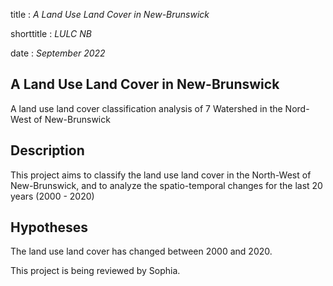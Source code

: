 
title : *A Land Use Land Cover in New-Brunswick*

shorttitle : *LULC NB*

date : *September 2022*

## A Land Use Land Cover in New-Brunswick

A land use land cover classification analysis of 7 Watershed in the Nord-West of New-Brunswick

## Description

This project aims to classify the land use land cover in the North-West of New-Brunswick, and to analyze the spatio-temporal changes for the last 20 years (2000 - 2020)

## Hypotheses
The land use land cover has changed between 2000 and 2020.




This project is being reviewed by Sophia.
